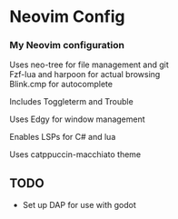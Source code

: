 # Neovim Config
### My Neovim configuration

Uses neo-tree for file management and git  
Fzf-lua and harpoon for actual browsing  
Blink.cmp for autocomplete  

Includes Toggleterm and Trouble  

Uses Edgy for window management  

Enables LSPs for C# and lua  

Uses catppuccin-macchiato theme  

## TODO

- Set up DAP for use with godot
